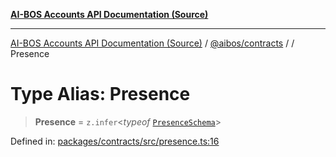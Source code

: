 [**AI-BOS Accounts API Documentation (Source)**](../../../README.md)

***

[AI-BOS Accounts API Documentation (Source)](../../../README.md) / [@aibos/contracts](../README.md) / [](../README.md) / Presence

# Type Alias: Presence

> **Presence** = `z.infer`\<*typeof* [`PresenceSchema`](../variables/PresenceSchema.md)\>

Defined in: [packages/contracts/src/presence.ts:16](https://github.com/pohlai88/accounts/blob/48103fb36d28b2b9bfb33472b6de2f719773cde9/packages/contracts/src/presence.ts#L16)

